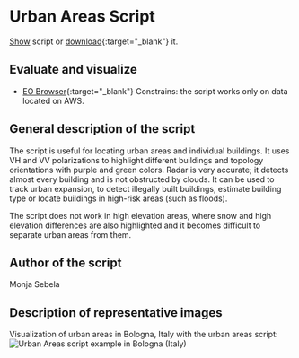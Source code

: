 # Urban Areas Script

<a href="#" id='togglescript'>Show</a> script or [download](urban_areas_script.js){:target="_blank"} it.
<div id='script_view' style="display:none">
{% highlight javascript %}
      {% include_relative urban_areas_script.js %}
{% endhighlight %}
</div>

## Evaluate and visualize   
 - [EO Browser](https://apps.sentinel-hub.com/eo-browser/?lat=44.51260&lng=11.35008&zoom=13&time=2019-05-26&preset=CUSTOM&datasource=Sentinel-1%20AWS%20(S1-AWS-IW-VVVH)&layers=VV,VH,HH&evalscript=cmV0dXJuIFs1LjUgKiBWSCA%2BIDAuNSwgVlYsIFZIICogOF07){:target="_blank"}
 Constrains: the script works only on data located on AWS.

## General description of the script

The script is useful for locating urban areas and individual buildings. It uses VH and VV polarizations to highlight different buildings and topology orientations with purple and green colors. Radar is very accurate; it detects almost every building and is not obstructed by clouds. It can be used to track urban expansion, to detect illegally built buildings, estimate building type or locate buildings in high-risk areas (such as floods).

The script does not work in high elevation areas, where snow and high elevation differences are also highlighted and it becomes difficult to separate urban areas from them.

## Author of the script

Monja Sebela

## Description of representative images

Visualization of urban areas in Bologna, Italy with the urban areas script:
![Urban Areas script example in Bologna (Italy)](fig/fig1.jpg)
